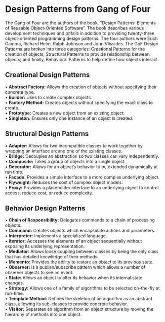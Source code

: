 # Design Patterns from Gang of Four    


The Gang of Four are the authors of the book, "Design Patterns: Elements of Reusable Object-Oriented Software". The book describes various development techniques and pitfalls in addition to providing twenty-three object-oriented programming design patterns. The four authors were Erich Gamma, Richard Helm, Ralph Johnson and John Vlissides. The GoF Design Patterns are broken into three categories: Creational Patterns for the creation of objects; Structural Patterns to provide relationship between objects; and finally, Behavioral Patterns to help define how objects interact.   



## Creational Design Patterns
•	**Abstract Factory:** Allows the creation of objects without specifying their concrete type.    
•	**Builder:** Uses to create complex objects.   
•	**Factory Method:** Creates objects without specifying the exact class to create.   
•	**Prototype:** Creates a new object from an existing object.   
•	**Singleton:** Ensures only one instance of an object is created.   

## Structural Design Patterns   

•	**Adapter:** Allows for two incompatible classes to work together by wrapping an interface around one of the existing classes.   
•	**Bridge:** Decouples an abstraction so two classes can vary independently.   
•	**Composite:** Takes a group of objects into a single object.   
•	**Decorator:** Allows for an object’s behavior to be extended dynamically at run time.   
•	**Facade:** Provides a simple interface to a more complex underlying object.   
•	**Flyweight:** Reduces the cost of complex object models.   
•	**Proxy:** Provides a placeholder interface to an underlying object to control access, reduce cost, or reduce complexity.   

## Behavior Design Patterns   

•	**Chain of Responsibility:** Delegates commands to a chain of processing objects.   
•	**Command:** Creates objects which encapsulate actions and parameters.   
•	**Interpreter:** Implements a specialized language.    
•	**Iterator:** Accesses the elements of an object sequentially without exposing its underlying representation.   
•	**Mediator:** Allows loose coupling between classes by being the only class that has detailed knowledge of their methods.   
•	**Memento:** Provides the ability to restore an object to its previous state.   
•	**Observer:** Is a publish/subscribe pattern which allows a number of observer objects to see an event.   
•	**State:** Allows an object to alter its behavior when its internal state changes.   
•	**Strategy:** Allows one of a family of algorithms to be selected on-the-fly at run-time.   
•	**Template Method:** Defines the skeleton of an algorithm as an abstract class, allowing its sub-classes to provide concrete behavior.   
•	**Visitor:** Separates an algorithm from an object structure by moving the hierarchy of methods into one object.   


